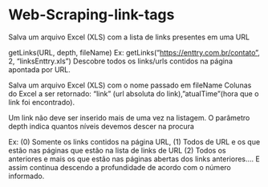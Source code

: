 # Web-Scraping-link-tags

Salva um arquivo Excel (XLS) com a lista de links presentes em uma URL

getLinks(URL, depth, fileName)
Ex: getLinks(“https://enttry.com.br/contato”, 2, “linksEnttry.xls”)
Descobre todos os links/urls contidos na página apontada por URL.

Salva um arquivo Excel (XLS) com o nome passado em fileName
Colunas do Excel a ser retornado: “link” (url absoluta do link),”atualTime”(hora que o link foi
encontrado).

Um link não deve ser inserido mais de uma vez na listagem.
O parâmetro depth indica quantos níveis devemos descer na procura

Ex: (0) Somente os links contidos na página URL, (1) Todos de URL e os que estão nas
páginas que estão na lista de links de URL (2) Todos os anteriores e mais os que estão nas
páginas abertas dos links anteriores.... E assim continua descendo a profundidade de
acordo com o número informado.
